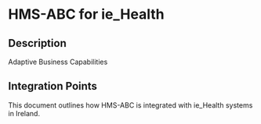# HMS-ABC for ie_Health

## Description

Adaptive Business Capabilities

## Integration Points

This document outlines how HMS-ABC is integrated with ie_Health systems in Ireland.
